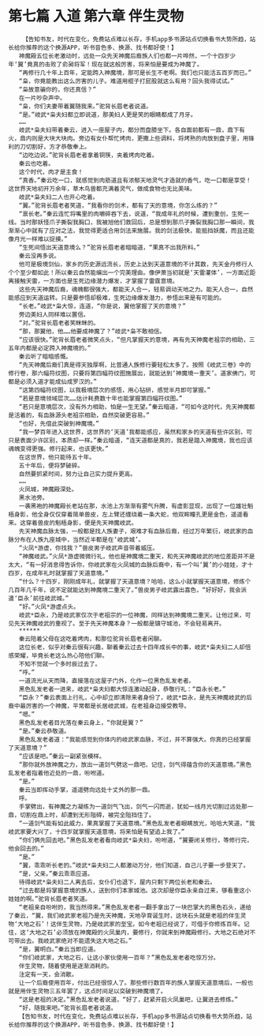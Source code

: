 # 第七篇 入道 第六章 伴生灵物
        【告知书友，时代在变化，免费站点难以长存，手机app多书源站点切换看书大势所趋，站长给你推荐的这个换源APP，听书音色多、换源、找书都好使！】
       神魔殿五位长老激动时，远处一众先天神魔后裔族人们也都一片哗然，一个十四岁少年‘翼’竟真的击败了俞昶将军！现在就这般厉害，将来怕是要成为神魔了。
       “再修行几十年上百年，定能跨入神魔境，那可是长生不老啊。我们也只能活五百岁而已。”
       “枭，你竟能教出这么厉害的儿子。难道用棍子打屁股就这么有用？回头我得试试。”
       “枭故意骗你的，你还真信？”
       在一片吵杂声中。
       “枭，你们夫妻带着翼随我来。”驼背长眉老者说道。
       “是。”岐武*枭夫妇都立即说道，那美妇人更是笑的眼睛都成了月牙。
       ……
       岐武*枭夫妇带着秦云，进入一座屋子内，都分而盘膝坐下。各自面前都有一鼎，鼎下有火，鼎内则是大块大块肉。旁边有女仆帮忙烤肉，更撒上些调料，将烤熟的肉放到盘子里，用锋利的刀切割好，方才恭敬奉上。
       “边吃边说。”驼背长眉老者拿着铜筷，夹着烤肉吃着。
       秦云也吃着。
       这个时代，肉才是主食！
       “真香。”秦云吃一口，就感觉到肉筋道且有浓郁天地灵气才造就的香气，吃一口都是享受！这世界天地初开万余年，草木鸟兽都充满着灵气，做成食物也无比美味。
       岐武*枭夫妇二人也开心吃着。
       “翼。”驼背长眉老者笑道，“我看你的剑术，都有了天的意境，你怎么练的？”
       “禀长老。”秦云连忙将嘴里的肉嚼碎吞下去，说道，“我成年礼的时候，遭到重创，生死一线。当时那妖怪爪子撕裂我胸口，我被旭他们救回后，总是想到那爪子撕裂我胸口那一瞬间，我渐渐心中就有了应对之法，我觉得更适合用剑法来施展。我的剑法极快，能抵挡妖魔，而且还能像月光一样难以捉摸。”
       “生死间悟出天道意境么？”驼背长眉老者暗暗道，“果真不出我所料。”
       秦云没再多说。
       他可是极境剑仙，家乡的历史源远流长，历史上达到天道意境的不计其数，先天金丹修行人个个至少都如此！所以秦云自然能编出一个完美理由。像伊萧当初就是‘天雷灌体’，一方面近距离接触天雷，一方面也是生死边缘潜力爆发，才掌握了雷霆意境。
       这些先天神魔后裔，魂魄都很强大，都能天人合一，轻易调动天地之力。能天人合一，自然能感应到天道运转。只是要参悟却极难，生死边缘爆发潜力，参悟出来是有可能的。
       “长老。”岐武*枭大惊，连道，“你是说，翼他掌握了天的意境？”
       旁边美妇人同样难以置信。
       “对。”驼背长眉老者笑眯眯的。
       “那，那翼他，他……他要成神魔了？”岐武*枭不敢相信。
       “应该很快。”驼背长眉老者微笑点头，“但凡掌握天的意境，再有先天神魔老祖宗的相助，三五年内都是必定跨入神魔境的。”
       秦云听了暗暗感慨。
       “先天神魔后裔们真是得天独厚啊，比普通人族修行要轻松太多了。按照《岐武三卷》中的修行卷，那六幅符纹图，只要将第四幅符纹图施展出，就能达到‘神魔境一重天’。道家佛门，可都是必须入道才能成仙成罗汉的。”
       “这第四幅符纹图，以我极境层次的感悟，用心钻研，感觉半月即可掌握。”
       “若是意境领域层次……估计耗费数十年也能掌握第四幅符纹图。”
       “若只是意境层次，没有外力相助，怕是一生无望。”秦云暗道，“可如今这时代，先天神魔都是活着的，有血脉源头老祖宗相助，自然突破更容易。”
       “也好，先借此突破到神魔境。”
       “我一梦百年进入这世界，这世界的‘天道’我都能感应，虽然和家乡的天道有些许区别，可只是表面少许区别，本质却一样。”秦云暗道，“连天道都是真的，我若是踏入神魔境，我也应该魂魄变得更强。修行起来，也该更快。”
       在这世界，他只能待五十年。
       五十年后，便将梦破碎。
       自然要抓紧时间，努力让自己实力提升更高。
       ……
       火凤城，神魔殿深处。
       黑水池旁。
       一袭黑袍的神魔殿长老站在那，水池上方渐渐有雾气升腾，有虚影显现，出现了一位雄壮魁梧身影，他全身仅仅穿着简单兽皮，左上臂还缠绕着一条大蛇，他双眸瞳孔更是金色，遥遥看来。这穿着兽皮的魁梧身影，便是先天神魔岐武。
       先天神魔血脉太强，一般都是找人族妻子，艰难才有血脉后裔，经过万年繁衍，岐武家的血脉分布在人族九座城中，当然近半都是在‘岐武城’。
       “火凤*游虚，你找我？”兽皮男子岐武声音带着威压。
       “神魔岐武。”火凤*游虚微微行礼，他也是神魔境二重天，和先天神魔岐武的地位差距并不是太大，“有一好消息得告诉你，你岐武家在火凤城的血脉后裔中，有一个叫‘翼’的小娃娃，才十四岁，在成年礼时就掌握了天道意境。”
       “什么？十四岁，刚刚成年礼，就掌握了天道意境？哈哈，这么小就掌握天道意境，修炼个几百年几千年，说不定就能达到神魔境二重天了。”兽皮男子岐武露出喜色，“好好好，我会派遣‘臣永’前往岐武城。”
       “好。”火凤*游虚点头。
       岐武*臣永，乃是岐武家仅次于老祖宗的一位神魔，同样达到神魔境二重天。让他过来，可见先天神魔岐武的重视了。至于先天神魔本身？一般都是镇守城池，不会轻易离开。
       ******
       秦云陪着父母在这吃着烤肉，和那位驼背长眉老者闲聊。
       这位长老，似乎对秦云很有兴趣，聊着秦云过去十四年成长中的事，岐武*枭夫妇二人却倍感荣耀，毕竟长老这么热心陪他们聊。
       不知不觉就一个多时辰过去了。
       “呼。”
       一道流光从天而降，直接落在这屋子门外，化作一位黑色乱发老者。
       黑色乱发老者一进来，岐武*枭夫妇都大惊连激动起身，恭敬行礼：“臣永长老。”
       “臣永？”秦云表面上行礼，心中却立即清除来者身份了，岐武*臣永，是先天神魔岐武的后裔中最厉害的一个神魔，平常都是长居岐武城，在老祖身边接受教导。
       “嗯。”
       黑色乱发老者目光落在秦云身上，“你就是翼？”
       “是。”秦云恭敬道。
       黑色乱发老者道：“我能感觉到你体内的岐武家血脉，不过，并不算强大。你真的已经掌握了天道意境？”
       “应该是吧。”秦云一副紧张模样。
       “那你就外放神魔之力，放出一道剑气劈这一鼎吧，记住，剑气得蕴含你的天道意境。”黑色乱发老者指着他近处的一鼎，吩咐道。
       “是。”
       秦云当即挥动手掌，遥遥劈向远处十丈外的那一鼎。
       呼。
       手掌劈出，有神魔之力凝练为一道剑气飞出，剑气一闪而逝，犹如一线月光切割过远处那一鼎，切割在鼎上时，却遭到无形阻碍，被完全阻挡住了。
       “一道剑气能有如此威力，果真掌握了天道意境。”黑色乱发老者眼睛放光，哈哈大笑道，“我岐武家要大兴了，十四岁就掌握天道意境，将来怕是有望追上我了。”
       “你们俩先回去吧。”黑色乱发老者看向岐武*枭夫妇，吩咐道，“翼要闭关修行，等修行完，他会回去的。”
       “是。”
       “翼，乖乖听长老的。”岐武*枭夫妇二人都激动万分，他们知道，自己儿子要一步登天了。
       “是，父亲。”秦云乖乖应道。
       待得岐武*枭夫妇二人离去后，女仆们也退下，屋内只剩下两位长老和秦云。
       “过去都是将掌握意境的族人，送到你们本家城池。这次却是你臣永亲自过来，够看重这小娃娃的啊。”驼背长眉老者笑道。
       “老祖亲自吩咐的，我当然得来。”黑色乱发老者一翻手拿出了一块巴掌大的黑色石头，递给了秦云，“翼，我们岐武家老祖乃是先天神魔，天地孕育诞生时，这块石头就是老祖的伴生灵物‘大地之石’！这伴生灵物，乃是岐武家的至宝。如今老祖已经说了，可借于你修炼百年。记住，这‘大地之石’必须放在神魔殿的火凤巢内，要修行，你就来到神魔殿修行。大地之石绝对不可带出去。我岐武家绝对不能遗失这大地之石。”
       “是，翼明白。”秦云当即应道。
       “你们岐武家，大地之石，让这小家伙使用一百年？”黑色乱发老者吃惊万分。
       伴生灵物，随着使用是逐渐消耗的。
       注定有一天，会消散。
       让一个后裔使用百年，付出已经很惊人了。那些修行数百年的族人掌握天道意境后，一般也就是用伴生灵物三五年罢了，这点时间足以突破到神魔境了。
       “这是老祖的决定。”黑色乱发老者说道，“好了，赶紧开启火凤巢吧，让翼进去修炼。”
       “好，随我来吧。”驼背长眉老者说道。
       【告知书友，时代在变化，免费站点难以长存，手机app多书源站点切换看书大势所趋，站长给你推荐的这个换源APP，听书音色多、换源、找书都好使！】